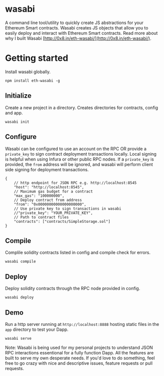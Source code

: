 # wasabi
A command line tool/utility to quickly create JS abstractions for your Ethereum Smart contracts. Wasabi creates JS objects that allow you to easily deploy and interact with Ethereum Smart contracts. Read more about why I built Wasabi [http://0x8.in/eth-wasabi/](http://0x8.in/eth-wasabi/).

# Getting started
Install wasabi globally.
```
npm install eth-wasabi -g
```

## Initialize
Create a new project in a directory. Creates directories for contracts, config and app.
```
wasabi init
```

## Configure
Wasabi can be configured to use an account on the RPC OR provide a `private_key` to sign contract deployment transactions locally. Local signing is helpful when using Infura or other public RPC nodes. If a `private_key` is provided, the `from` address will be ignored, and wasabi will perform client side signing for deployment transactions.

```
{
    // http endpoint for JSON RPC e.g. http://localhost:8545
	"host": "http://localhost:8545",
    // Maximum gas budget for a contract
    "max_gas": "100000000",
    // Deploy contract from address
    "from": "0x00000000000000000000",
    // Use private key to sign transactions in wasabi
	//"private_key": "YOUR_PRIVATE_KEY",
    // Path to contract files
	"contracts": ["contracts/SimpleStorage.sol"]
}
```

## Compile
Complile solidity contracts listed in config and compile check for errors.
```
wasabi compile
```

## Deploy
Deploy solidity contracts through the RPC node provided in config.
```
wasabi deploy
```

## Demo
Run a http server running at `http://localhost:8888` hosting static files in the `app` directory to test your Dapp.
```
wasabi serve
```

Note: Wasabi is being used for my personal projects to understand JSON RPC interactions essentional for a fully function Dapp. All the features are built to serve my own desperate needs. If you'd love to do something, feel free to go crazy with nice and descriptive issues, feature requests or pull requests.
